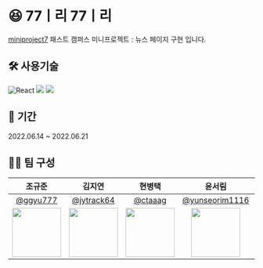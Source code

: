 # 😆 77ㅣ리 77ㅣ리

[miniproject7](https://github.com/ggyu777/miniproject_7) 패스트 캠퍼스 미니프로젝트 : 뉴스 페이지 구현 입니다.


## 🛠 사용기술

![React](https://img.shields.io/badge/react-%2320232a.svg?style=for-the-badge&logo=react&logoColor=%2361DAFB) <img src="https://img.shields.io/badge/Typescript-3178C6?style=for-the-badge&logo=Typescript&logoColor=white"/> <img src="https://img.shields.io/badge/redux-%23593d88.svg?style=for-the-badge&logo=redux&logoColor=white">

## 📅 기간

2022.06.14 ~ 2022.06.21

## 🤼‍♀️ 팀 구성

|                                  조규준                                  |                                 김지연                                 |                                  현병택                                  |                                윤서림                                |                                김윤성                                |
| :----------------------------------------------------------------------: | :--------------------------------------------------------------------: | :----------------------------------------------------------------------: | :------------------------------------------------------------------: | :------------------------------------------------------------------: |
|               [@ggyu777](https://github.com/ggyu777)               |                [@jytrack64](https://github.com/jytrack64)                |               [@ctaaag](https://github.com/ctaaag)               |                 [@yunseorim1116](https://github.com/yunseorim1116)                 |                 [@dbstjddbwls](https://github.com/dbstjddbwls)                 |
| <img src="https://avatars.githubusercontent.com/hustle-dev" width="100"> | <img src="https://avatars.githubusercontent.com/jhyj0521" width="100"> | <img src="https://avatars.githubusercontent.com/hanana1253" width="100"> | <img src="https://avatars.githubusercontent.com/hhhyyo" width="100"> | <img src="https://avatars.githubusercontent.com/hhhyyo" width="100"> |
